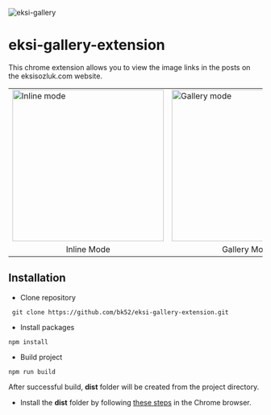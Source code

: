 ![eksi-gallery](https://user-images.githubusercontent.com/24523985/206904837-e23a8d0f-be74-419f-b14e-8274ae7f5b48.gif)
# eksi-gallery-extension
This chrome extension allows you to view the image links in the posts on the eksisozluk.com website.

<table>
<tr>
<td><img src="https://user-images.githubusercontent.com/24523985/206909864-27b35a72-cc88-4e9a-9cc0-4c1541927ad1.jpg" width="300" alt="Inline mode"/></td>
<td><img src="https://user-images.githubusercontent.com/24523985/206910008-6a326e5b-034e-44ef-b3b4-73a284d7183d.jpg" width="300" alt="Gallery mode"/></td>
</tr>
<tr>
<td align='center'>Inline Mode</td>
<td align='center'>Gallery Mode</td>
</tr>
</table>

## Installation
- Clone repository
```
 git clone https://github.com/bk52/eksi-gallery-extension.git
 ```
 - Install packages
 ```
npm install
 ```
 - Build project
 ```
npm run build
 ```
 After successful build, **dist** folder will be created from the project directory.
 
 - Install the **dist** folder by following [these steps](https://developer.chrome.com/docs/extensions/mv3/getstarted/development-basics/#load-unpacked) in the Chrome browser.
